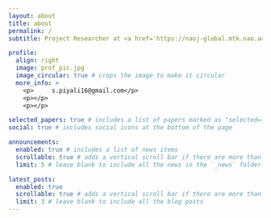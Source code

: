 ```yaml
---
layout: about
title: about
permalink: /
subtitle: Project Researcher at <a href='https://naoj-global.mtk.nao.ac.jp/en/'>National Astronomical Observatory of Japan</a>

profile:
  align: right
  image: prof_pic.jpg
  image_circular: true # crops the image to make it circular
  more_info: >
    <p>     s.piyali16@gmail.com</p>
    <p></p>
    <p></p>

selected_papers: true # includes a list of papers marked as "selected={true}"
social: true # includes social icons at the bottom of the page

announcements:
  enabled: true # includes a list of news items
  scrollable: true # adds a vertical scroll bar if there are more than 3 news items
  limit: 5 # leave blank to include all the news in the `_news` folder

latest_posts:
  enabled: true
  scrollable: true # adds a vertical scroll bar if there are more than 3 new posts items
  limit: 3 # leave blank to include all the blog posts
---
```

